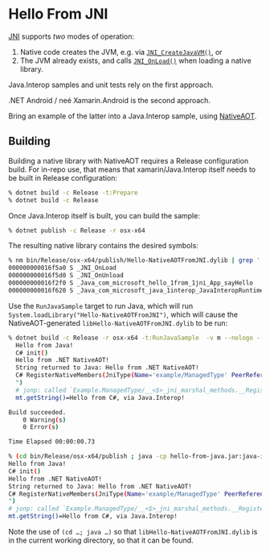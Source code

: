 # Hello From JNI

[JNI][0] supports *two* modes of operation:

 1. Native code creates the JVM, e.g. via [`JNI_CreateJavaVM()`][1], or
 2. The JVM already exists, and calls [`JNI_OnLoad()`][2] when loading a native library.

Java.Interop samples and unit tests rely on the first approach.

.NET Android / neé Xamarin.Android is the second approach.

Bring an example of the latter into a Java.Interop sample, using [NativeAOT][3].

## Building

Building a native library with NativeAOT requires a Release configuration build.
For in-repo use, that means that xamarin/Java.Interop itself needs to be built in
Release configuration:

```sh
% dotnet build -c Release -t:Prepare
% dotnet build -c Release
```

Once Java.Interop itself is built, you can build the sample:

```sh
% dotnet publish -c Release -r osx-x64
```

The resulting native library contains the desired symbols:

```sh
% nm bin/Release/osx-x64/publish/Hello-NativeAOTFromJNI.dylib | grep ' S ' 
000000000016f5a0 S _JNI_OnLoad
000000000016f5d0 S _JNI_OnUnload
000000000016f2f0 S _Java_com_microsoft_hello_1from_1jni_App_sayHello
000000000016f620 S _Java_com_microsoft_java_1interop_JavaInteropRuntime_init
```

Use the `RunJavaSample` target to run Java, which will run
`System.loadLibrary("Hello-NativeAOTFromJNI")`, which will cause the
NativeAOT-generated `libHello-NativeAOTFromJNI.dylib` to be run:

```sh
% dotnet build -c Release -r osx-x64 -t:RunJavaSample  -v m --nologo --no-restore
  Hello from Java!
  C# init()
  Hello from .NET NativeAOT!
  String returned to Java: Hello from .NET NativeAOT!
  C# RegisterNativeMembers(JniType(Name='example/ManagedType' PeerReference=0x7fd0a00072d8/G), "Example.ManagedType, Hello-NativeAOTFromJNI", "getString:()Ljava/lang/String;:__export__
  ")
  # jonp: called `Example.ManagedType/__<$>_jni_marshal_methods.__RegisterNativeMembers()` w/ 1 methods to register.
  mt.getString()=Hello from C#, via Java.Interop!

Build succeeded.
    0 Warning(s)
    0 Error(s)

Time Elapsed 00:00:00.73

% (cd bin/Release/osx-x64/publish ; java -cp hello-from-java.jar:java-interop.jar com/microsoft/hello_from_jni/App)
Hello from Java!
C# init()
Hello from .NET NativeAOT!
String returned to Java: Hello from .NET NativeAOT!
C# RegisterNativeMembers(JniType(Name='example/ManagedType' PeerReference=0x7fa822114598/G), "Example.ManagedType, Hello-NativeAOTFromJNI", "getString:()Ljava/lang/String;:__export__
")
# jonp: called `Example.ManagedType/__<$>_jni_marshal_methods.__RegisterNativeMembers()` w/ 1 methods to register.
mt.getString()=Hello from C#, via Java.Interop!
```

Note the use of `(cd …; java …)` so that `libHello-NativeAOTFromJNI.dylib` is
in the current working directory, so that it can be found.

[0]: https://docs.oracle.com/javase/8/docs/technotes/guides/jni/spec/jniTOC.html
[1]: https://docs.oracle.com/javase/8/docs/technotes/guides/jni/spec/invocation.html#creating_the_vm
[2]: https://docs.oracle.com/javase/8/docs/technotes/guides/jni/spec/invocation.html#JNJI_OnLoad
[3]: https://github.com/dotnet/samples/blob/main/core/nativeaot/NativeLibrary/README.md